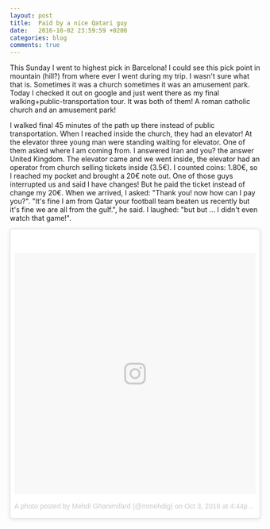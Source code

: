 ```yaml
---
layout: post
title:  Paid by a nice Qatari guy
date:   2016-10-02 23:59:59 +0200
categories: blog
comments: true
---
```


This Sunday I went to highest pick in Barcelona! I could see this pick point in mountain (hill?) from where ever I went during my trip. I wasn't sure what that is. Sometimes it was a church sometimes it was an amusement park. Today I checked it out on google and just went there as my final walking+public-transportation tour. It was both of them! A roman catholic church and an amusement park!

I walked final 45 minutes of the path up there instead of public transportation. When I reached inside the church, they had an elevator! At the elevator three young man were standing waiting for elevator. One of them asked where I am coming from. I answered Iran and you? the answer United Kingdom. The elevator came and we went inside, the elevator had an operator from church selling tickets inside (3.5€). I counted coins: 1.80€, so I reached my pocket and brought a 20€ note out. One of those guys interrupted us and said I have changes! But he paid the ticket instead of change my 20€. When we arrived, I asked: "Thank you! now how can I pay you?".
"It's fine I am from Qatar your football team beaten us recently but it's fine we are all from the gulf.", he said. I laughed: "but but ... I didn't even watch that game!". 


<blockquote class="instagram-media" data-instgrm-version="7" style=" background:#FFF; border:0; border-radius:3px; box-shadow:0 0 1px 0 rgba(0,0,0,0.5),0 1px 10px 0 rgba(0,0,0,0.15); margin: 1px; max-width:658px; padding:0; width:99.375%; width:-webkit-calc(100% - 2px); width:calc(100% - 2px);"><div style="padding:8px;"> <div style=" background:#F8F8F8; line-height:0; margin-top:40px; padding:50.0% 0; text-align:center; width:100%;"> <div style=" background:url(data:image/png;base64,iVBORw0KGgoAAAANSUhEUgAAACwAAAAsCAMAAAApWqozAAAABGdBTUEAALGPC/xhBQAAAAFzUkdCAK7OHOkAAAAMUExURczMzPf399fX1+bm5mzY9AMAAADiSURBVDjLvZXbEsMgCES5/P8/t9FuRVCRmU73JWlzosgSIIZURCjo/ad+EQJJB4Hv8BFt+IDpQoCx1wjOSBFhh2XssxEIYn3ulI/6MNReE07UIWJEv8UEOWDS88LY97kqyTliJKKtuYBbruAyVh5wOHiXmpi5we58Ek028czwyuQdLKPG1Bkb4NnM+VeAnfHqn1k4+GPT6uGQcvu2h2OVuIf/gWUFyy8OWEpdyZSa3aVCqpVoVvzZZ2VTnn2wU8qzVjDDetO90GSy9mVLqtgYSy231MxrY6I2gGqjrTY0L8fxCxfCBbhWrsYYAAAAAElFTkSuQmCC); display:block; height:44px; margin:0 auto -44px; position:relative; top:-22px; width:44px;"></div></div><p style=" color:#c9c8cd; font-family:Arial,sans-serif; font-size:14px; line-height:17px; margin-bottom:0; margin-top:8px; overflow:hidden; padding:8px 0 7px; text-align:center; text-overflow:ellipsis; white-space:nowrap;"><a href="https://www.instagram.com/p/BLHqJBGgFeo/" style=" color:#c9c8cd; font-family:Arial,sans-serif; font-size:14px; font-style:normal; font-weight:normal; line-height:17px; text-decoration:none;" target="_blank">A photo posted by Mehdi Ghanimifard (@mmehdig)</a> on <time style=" font-family:Arial,sans-serif; font-size:14px; line-height:17px;" datetime="2016-10-03T23:44:30+00:00">Oct 3, 2016 at 4:44pm PDT</time></p></div></blockquote>
<script async defer src="//platform.instagram.com/en_US/embeds.js"></script>

